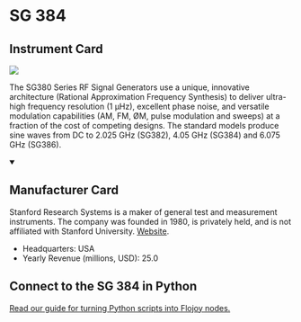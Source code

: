 
# SG 384

## Instrument Card

<img src="https://v5.airtableusercontent.com/v1/19/19/1691539200000/szn4sEAbZBaWlVQEidJOcw/Y9jRvZnNzSkE36oje4ZtP0GxeNhF32k472mrHeTzkPMVKIf_Ckfz-Vg2HomPZCzq30NZCJZjWcrT88LphvcYkOpTQaB7LfH4nbNqqFqHD9Y/FsQTUi81K_iw1hCEgeCLK-DfPYvDsSTPu31iWBlc6aU"/>
<p>The SG380 Series RF Signal Generators use a unique, innovative architecture (Rational Approximation Frequency Synthesis) to deliver ultra-high frequency resolution (1 µHz), excellent phase noise, and versatile modulation capabilities (AM, FM, ØM, pulse modulation and sweeps) at a fraction of the cost of competing designs. The standard models produce sine waves from DC to 2.025 GHz (SG382), 4.05 GHz (SG384) and 6.075 GHz (SG386).</p>

<details open>
<summary><h2>Manufacturer Card</h2></summary>

Stanford Research Systems is a maker of general test and measurement instruments. The company was founded in 1980, is privately held, and is not affiliated with Stanford University. <a href="https://www.thinksrs.com/">Website</a>.

<ul>
  <li>Headquarters: USA</li>
  <li>Yearly Revenue (millions, USD): 25.0</li>
</ul>
</details>

## Connect to the SG 384 in Python

[Read our guide for turning Python scripts into Flojoy nodes.](https://docs.flojoy.ai/custom-nodes/creating-custom-node/)


